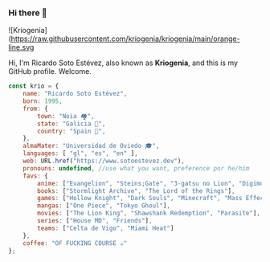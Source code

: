 ### Hi there 👋

<!--
**kriogenia/kriogenia** is a ✨ _special_ ✨ repository because its `README.md` (this file) appears on your GitHub profile.

Here are some ideas to get you started:

- 🔭 I’m currently working on ...
- 🌱 I’m currently learning ...
- 👯 I’m looking to collaborate on ...
- 🤔 I’m looking for help with ...
- 💬 Ask me about ...
- 📫 How to reach me: ...
- 😄 Pronouns: ...
- ⚡ Fun fact: ...
-->

![Kriogenia](https://raw.githubusercontent.com/kriogenia/kriogenia/main/orange-line.svg

Hi, I'm Ricardo Soto Estévez, also known as **Kriogenia**, and this is my GitHub profile. Welcome.

```javascript
const krio = {
	name: "Ricardo Soto Estévez",
	born: 1995,
	from: {
		town: "Noia 🏘️",
		state: "Galicia 🐙",
		country: "Spain 🛌",
	},
	almaMater: "Universidad de Oviedo 🎓",
	languages: [ "gl", "es", "en" ],
	web: URL.href("https://www.sotoestevez.dev"),
	pronouns: undefined, //use what you want, preference por he/him
	favs: {
		anime: ["Evangelion", "Steins;Gate", "3-gatsu no Lion", "Digimon Adventure"]
		books: ["Stormlight Archive", "The Lord of the Rings"],
		games: ["Hollow Knight", "Dark Souls", "Minecraft", "Mass Effect"],
		mangas: ["One Piece", "Tokyo Ghoul"],
		movies: ["The Lion King", "Shawshank Redemption", "Parasite"],
		series: ["House MD", "Friends"],
		teams: ["Celta de Vigo", "Miami Heat"]
	},
	coffee: "OF FUCKING COURSE ☕"
};
```